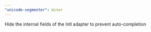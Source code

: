 ```yaml
---
"unicode-segmenter": minor
---
```


Hide the internal fields of the Intl adapter to prevent auto-completion
